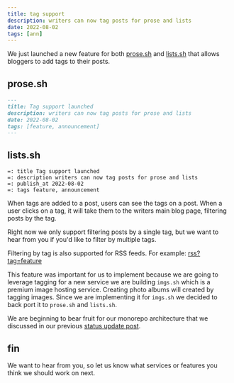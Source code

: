 ```yaml
---
title: tag support
description: writers can now tag posts for prose and lists
date: 2022-08-02
tags: [ann]
---
```


We just launched a new feature for both [prose.sh](https://prose.sh) and
[lists.sh](https://lists.sh) that allows bloggers to add tags to their posts.

## prose.sh

```md
---
title: Tag support launched
description: writers can now tag posts for prose and lists
date: 2022-08-02
tags: [feature, announcement]
---
```

## lists.sh

```
=: title Tag support launched
=: description writers can now tag posts for prose and lists
=: publish_at 2022-08-02
=: tags feature, announcement
```

When tags are added to a post, users can see the tags on a post. When a user
clicks on a tag, it will take them to the writers main blog page, filtering
posts by the tag.

Right now we only support filtering posts by a single tag, but we want to hear
from you if you'd like to filter by multiple tags.

Filtering by tag is also supported for RSS feeds. For example:
[rss?tag=feature](/rss?tag=feature)

This feature was important for us to implement because we are going to leverage
tagging for a new service we are building `imgs.sh` which is a premium image
hosting service. Creating photo albums will created by tagging images. Since we
are implementing it for `imgs.sh` we decided to back port it to `prose.sh` and
`lists.sh`.

We are beginning to bear fruit for our monorepo architecture that we discussed
in our previous [status update post](/status-update-2022-08-01).

## fin

We want to hear from you, so let us know what services or features you think we
should work on next.
